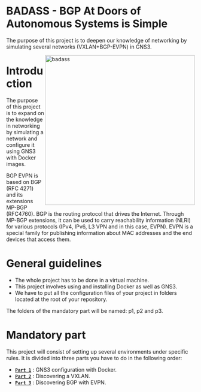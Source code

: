 # BADASS - BGP At Doors of Autonomous Systems is Simple

 The purpose of this project is to deepen our knowledge of networking by simulating several networks (VXLAN+BGP-EVPN) in GNS3.
 
<img width="400px" align="right" alt="badass" src="https://user-images.githubusercontent.com/22397481/166323589-adbf8a5f-acd4-4fa8-90de-89e8acd2a409.jpg">

# Introduction
The purpose of this project is to expand on the knowledge in networking by simulating a network and configure it using GNS3 with Docker images.

BGP EVPN is based on BGP (RFC 4271) and its extensions MP-BGP (RFC4760).
BGP is the routing protocol that drives the Internet. Through MP-BGP extensions, it can be used to carry reachability information (NLRI) for various protocols (IPv4, IPv6, L3 VPN and in this case, EVPN). EVPN is a special family for publishing information about MAC addresses and the end devices that access them.

# General guidelines
- The whole project has to be done in a virtual machine.
- This project involves using and installing Docker as well as GNS3.
- We have to put all the configuration files of your project in folders located at the root of your repository.

The folders of the mandatory part will be named: p1, p2 and p3.

# Mandatory part
This project will consist of setting up several environments under specific rules.
It is divided into three parts you have to do in the following order:
- **[`Part 1`](https://github.com/42lan/badass/p1)** : GNS3 configuration with Docker.
- **[`Part 2`](https://github.com/42lan/badass/p2)** : Discovering a VXLAN.
- **[`Part 3`](https://github.com/42lan/badass/p3)** : Discovering BGP with EVPN.
